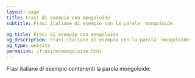 ```yaml
---
layout: page
title: Frasi di esempio con mongoloide 
subtitle: Frasi italiane di esempio con la parola  mongoloide

og_title: Frasi di esempio con mongoloide 
og_description: Frasi italiane di esempio con la parola  mongoloide
og_type: website
permalink: /frasi/m/mongoloide.html
---
```


Frasi italiane di esempio contenenti la parola mongoloide:


